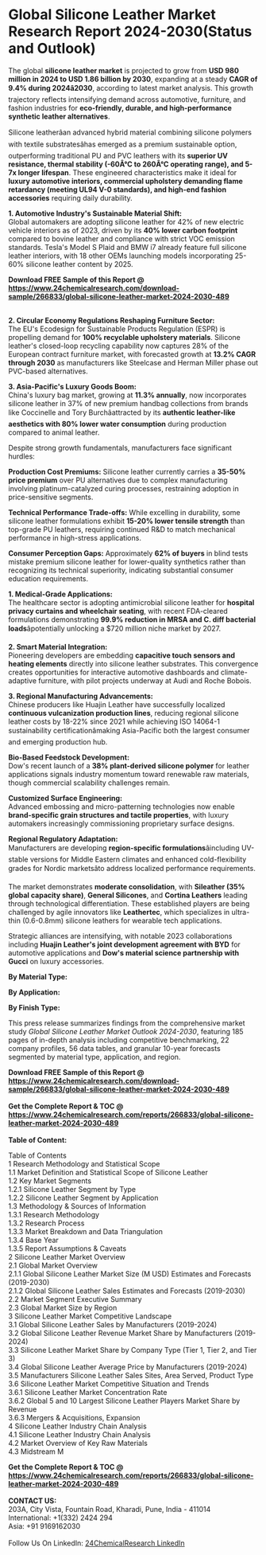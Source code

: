 <h1>Global Silicone Leather Market Research Report 2024-2030(Status and Outlook)</h1><p>The global <strong>silicone leather market</strong> is projected to grow from <strong>USD 980 million in 2024 to USD 1.86 billion by 2030</strong>, expanding at a steady <strong>CAGR of 9.4% during 2024â2030</strong>, according to latest market analysis. This growth trajectory reflects intensifying demand across automotive, furniture, and fashion industries for <strong>eco-friendly, durable, and high-performance synthetic leather alternatives</strong>.</p><p>Silicone leatherâan advanced hybrid material combining silicone polymers with textile substratesâhas emerged as a premium sustainable option, outperforming traditional PU and PVC leathers with its <strong>superior UV resistance, thermal stability (-60Â°C to 260Â°C operating range), and 5-7x longer lifespan</strong>. These engineered characteristics make it ideal for <strong>luxury automotive interiors, commercial upholstery demanding flame retardancy (meeting UL94 V-0 standards), and high-end fashion accessories</strong> requiring daily durability.</p><p><strong>1. Automotive Industry's Sustainable Material Shift:</strong><br>
Global automakers are adopting silicone leather for 42% of new electric vehicle interiors as of 2023, driven by its <strong>40% lower carbon footprint</strong> compared to bovine leather and compliance with strict VOC emission standards. Tesla's Model S Plaid and BMW i7 already feature full silicone leather interiors, with 18 other OEMs launching models incorporating 25-60% silicone leather content by 2025.</p><div><b>Download FREE Sample of this Report @ 
            <a href="https://www.24chemicalresearch.com/download-sample/266833/global-silicone-leather-market-2024-2030-489">
            https://www.24chemicalresearch.com/download-sample/266833/global-silicone-leather-market-2024-2030-489</a></b></div><br><p><strong>2. Circular Economy Regulations Reshaping Furniture Sector:</strong><br>
The EU's Ecodesign for Sustainable Products Regulation (ESPR) is propelling demand for <strong>100% recyclable upholstery materials</strong>. Silicone leather's closed-loop recycling capability now captures 28% of the European contract furniture market, with forecasted growth at <strong>13.2% CAGR through 2030</strong> as manufacturers like Steelcase and Herman Miller phase out PVC-based alternatives.</p><p><strong>3. Asia-Pacific's Luxury Goods Boom:</strong><br>
China's luxury bag market, growing at <strong>11.3% annually</strong>, now incorporates silicone leather in 37% of new premium handbag collections from brands like Coccinelle and Tory Burchâattracted by its <strong>authentic leather-like aesthetics with 80% lower water consumption</strong> during production compared to animal leather.</p><p>Despite strong growth fundamentals, manufacturers face significant hurdles:</p><p><strong>Production Cost Premiums:</strong> Silicone leather currently carries a <strong>35-50% price premium</strong> over PU alternatives due to complex manufacturing involving platinum-catalyzed curing processes, restraining adoption in price-sensitive segments.</p><p><strong>Technical Performance Trade-offs:</strong> While excelling in durability, some silicone leather formulations exhibit <strong>15-20% lower tensile strength</strong> than top-grade PU leathers, requiring continued R&amp;D to match mechanical performance in high-stress applications.</p><p><strong>Consumer Perception Gaps:</strong> Approximately <strong>62% of buyers</strong> in blind tests mistake premium silicone leather for lower-quality synthetics rather than recognizing its technical superiority, indicating substantial consumer education requirements.</p><p><strong>1. Medical-Grade Applications:</strong><br>
The healthcare sector is adopting antimicrobial silicone leather for <strong>hospital privacy curtains and wheelchair seating</strong>, with recent FDA-cleared formulations demonstrating <strong>99.9% reduction in MRSA and C. diff bacterial loads</strong>âpotentially unlocking a $720 million niche market by 2027.</p><p><strong>2. Smart Material Integration:</strong><br>
Pioneering developers are embedding <strong>capacitive touch sensors and heating elements</strong> directly into silicone leather substrates. This convergence creates opportunities for interactive automotive dashboards and climate-adaptive furniture, with pilot projects underway at Audi and Roche Bobois.</p><p><strong>3. Regional Manufacturing Advancements:</strong><br>
Chinese producers like Huajin Leather have successfully localized <strong>continuous vulcanization production lines</strong>, reducing regional silicone leather costs by 18-22% since 2021 while achieving ISO 14064-1 sustainability certificationâmaking Asia-Pacific both the largest consumer and emerging production hub.</p><p><strong>Bio-Based Feedstock Development:</strong><br>
	Dow's recent launch of a <strong>38% plant-derived silicone polymer</strong> for leather applications signals industry momentum toward renewable raw materials, though commercial scalability challenges remain.</p><p><strong>Customized Surface Engineering:</strong><br>
	Advanced embossing and micro-patterning technologies now enable <strong>brand-specific grain structures and tactile properties</strong>, with luxury automakers increasingly commissioning proprietary surface designs.</p><p><strong>Regional Regulatory Adaptation:</strong><br>
	Manufacturers are developing <strong>region-specific formulations</strong>âincluding UV-stable versions for Middle Eastern climates and enhanced cold-flexibility grades for Nordic marketsâto address localized performance requirements.</p><p>The market demonstrates <strong>moderate consolidation</strong>, with <strong>Sileather (35% global capacity share)</strong>, <strong>General Silicones</strong>, and <strong>Cortina Leathers</strong> leading through technological differentiation. These established players are being challenged by agile innovators like <strong>Leathertec</strong>, which specializes in ultra-thin (0.6-0.8mm) silicone leathers for wearable tech applications.</p><p>Strategic alliances are intensifying, with notable 2023 collaborations including <strong>Huajin Leather's joint development agreement with BYD</strong> for automotive applications and <strong>Dow's material science partnership with Gucci</strong> on luxury accessories.</p><p><strong>By Material Type:</strong></p><p><strong>By Application:</strong></p><p><strong>By Finish Type:</strong></p><p>This press release summarizes findings from the comprehensive market study <em>Global Silicone Leather Market Outlook 2024-2030</em>, featuring 185 pages of in-depth analysis including competitive benchmarking, 22 company profiles, 56 data tables, and granular 10-year forecasts segmented by material type, application, and region.</p><div><b>Download FREE Sample of this Report @ 
            <a href="https://www.24chemicalresearch.com/download-sample/266833/global-silicone-leather-market-2024-2030-489">
            https://www.24chemicalresearch.com/download-sample/266833/global-silicone-leather-market-2024-2030-489</a></b></div><br><div><b>Get the Complete Report & TOC @ 
            <a href="https://www.24chemicalresearch.com/reports/266833/global-silicone-leather-market-2024-2030-489">
            https://www.24chemicalresearch.com/reports/266833/global-silicone-leather-market-2024-2030-489</a></b></div><br>
            <b>Table of Content:</b><p>Table of Contents<br />
1 Research Methodology and Statistical Scope<br />
1.1 Market Definition and Statistical Scope of Silicone Leather<br />
1.2 Key Market Segments<br />
1.2.1 Silicone Leather Segment by Type<br />
1.2.2 Silicone Leather Segment by Application<br />
1.3 Methodology & Sources of Information<br />
1.3.1 Research Methodology<br />
1.3.2 Research Process<br />
1.3.3 Market Breakdown and Data Triangulation<br />
1.3.4 Base Year<br />
1.3.5 Report Assumptions & Caveats<br />
2 Silicone Leather Market Overview<br />
2.1 Global Market Overview<br />
2.1.1 Global Silicone Leather Market Size (M USD) Estimates and Forecasts (2019-2030)<br />
2.1.2 Global Silicone Leather Sales Estimates and Forecasts (2019-2030)<br />
2.2 Market Segment Executive Summary<br />
2.3 Global Market Size by Region<br />
3 Silicone Leather Market Competitive Landscape<br />
3.1 Global Silicone Leather Sales by Manufacturers (2019-2024)<br />
3.2 Global Silicone Leather Revenue Market Share by Manufacturers (2019-2024)<br />
3.3 Silicone Leather Market Share by Company Type (Tier 1, Tier 2, and Tier 3)<br />
3.4 Global Silicone Leather Average Price by Manufacturers (2019-2024)<br />
3.5 Manufacturers Silicone Leather Sales Sites, Area Served, Product Type<br />
3.6 Silicone Leather Market Competitive Situation and Trends<br />
3.6.1 Silicone Leather Market Concentration Rate<br />
3.6.2 Global 5 and 10 Largest Silicone Leather Players Market Share by Revenue<br />
3.6.3 Mergers & Acquisitions, Expansion<br />
4 Silicone Leather Industry Chain Analysis<br />
4.1 Silicone Leather Industry Chain Analysis<br />
4.2 Market Overview of Key Raw Materials<br />
4.3 Midstream M</p><div><b>Get the Complete Report & TOC @ 
            <a href="https://www.24chemicalresearch.com/reports/266833/global-silicone-leather-market-2024-2030-489">
            https://www.24chemicalresearch.com/reports/266833/global-silicone-leather-market-2024-2030-489</a></b></div><br><b>CONTACT US:</b><br>
            203A, City Vista, Fountain Road, Kharadi, Pune, India - 411014<br>
            International: +1(332) 2424 294<br>
            Asia: +91 9169162030 <br><br>
            Follow Us On LinkedIn: <a href="https://www.linkedin.com/company/24chemicalresearch/">24ChemicalResearch LinkedIn</a>